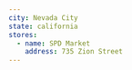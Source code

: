 ```yaml
---
city: Nevada City
state: california
stores:
  - name: SPD Market
    address: 735 Zion Street
---
```

